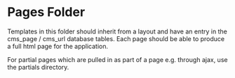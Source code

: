 Pages Folder
============

Templates in this folder should inherit from a layout and have an
entry in the cms_page / cms_url database tables. Each page should
be able to produce a full html page for the application.

For partial pages which are pulled in as part of a page e.g. through
ajax, use the partials directory.
